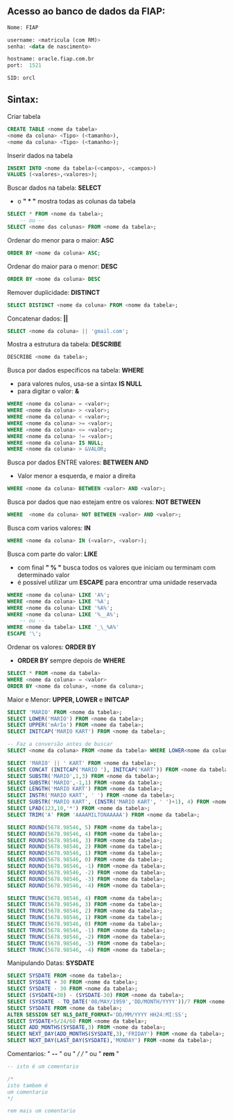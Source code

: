 ## Acesso ao banco de dados da FIAP:

``` sql
Nome: FIAP

username: <matricula (com RM)>
senha: <data de nascimento>

hostname: oracle.fiap.com.br
port:  1521

SID: orcl
```

## Sintax:

Criar tabela
``` sql
CREATE TABLE <nome da tabela>
<nome da coluna> <Tipo> (<tamanho>),
<nome da coluna> <Tipo> (<tamanho>);
```

Inserir dados na tabela
``` sql
INSERT INTO <nome da tabela>(<campos>, <campos>)
VALUES (<valores>,<valores>);
```

Buscar dados na tabela: **SELECT**
* o **" * "** mostra todas as colunas da tabela
``` sql
SELECT * FROM <nome da tabela>;
    -- ou --
SELECT <nome das colunas> FROM <nome da tabela>;
```

Ordenar do menor para o maior: **ASC**
``` sql
ORDER BY <nome da coluna> ASC;
```

Ordenar do maior para o menor: **DESC**
``` sql
ORDER BY <nome da coluna> DESC
```

Remover duplicidade: **DISTINCT**
``` sql
SELECT DISTINCT <nome da coluna> FROM <nome da tabela>;
```

Concatenar dados: **||**
``` sql
SELECT <nome da coluna> || 'gmail.com';
```

Mostra a estrutura da tabela: **DESCRIBE**
``` sql
DESCRIBE <nome da tabela>;
```

Busca por dados especificos na tabela: **WHERE**
* para valores nulos, usa-se a sintax **IS NULL**
* para digitar o valor: **&**
``` sql
WHERE <nome da coluna> = <valor>;
WHERE <nome da coluna> > <valor>;
WHERE <nome da coluna> < <valor>;
WHERE <nome da coluna> >= <valor>;
WHERE <nome da coluna> <= <valor>;
WHERE <nome da coluna> != <valor>;
WHERE <nome da coluna> IS NULL;
WHERE <nome da coluna> > &VALOR;
```

Busca por dados ENTRE valores: **BETWEEN** **AND**
* Valor menor a esquerda, e maior a direita
``` sql
WHERE <nome da coluna> BETWEEN <valor> AND <valor>;
```

Busca por dados que nao estejam entre os valores: **NOT BETWEEN**
``` sql
WHERE  <nome da coluna> NOT BETWEEN <valor> AND <valor>;
```

Busca com varios valores: **IN**
``` sql
WHERE <nome da coluna> IN (<valor>, <valor>);
```

Busca com parte do valor: **LIKE**
* com final **" % "** busca todos os valores que iniciam ou terminam com determinado valor
* é possivel utilizar um **ESCAPE** para encontrar uma unidade reservada
``` sql
WHERE <nome da coluna> LIKE 'A%';
WHERE <nome da coluna> LIKE '%A';
WHERE <nome da coluna> LIKE '%A%';
WHERE <nome da coluna> LIKE '%__A%';
    -- ou --
WHERE <nome da tabela> LIKE '_\_%A%'
ESCAPE '\';
```

Ordenar os valores: **ORDER BY**
* **ORDER BY** sempre depois de **WHERE**
``` sql
SELECT * FROM <nome da tabela>
WHERE <nome da coluna> = <valor>
ORDER BY <nome da coluna>, <nome da coluna>;
```

Maior e Menor: **UPPER, LOWER** e **INITCAP**
``` sql
SELECT 'MARIO' FROM <nome da tabela>;
SELECT LOWER('MARIO') FROM <nome da tabela>;
SELECT UPPER('mArIo') FROM <nome da tabela>;
SELECT INITCAP('MARIO KART') FROM <nome da tabela>;

-- Faz a conversão antes de buscar
SELECT <nome da coluna> FROM <nome da tabela> WHERE LOWER<nome da coluna>) = LOWER(<valor>);
```

``` sql
SELECT 'MARIO' || ' KART' FROM <nome da tabela>;
SELECT CONCAT (INITCAP('MARIO '), INITCAP('KART')) FROM <nome da tabela>;
SELECT SUBSTR('MARIO',1,3) FROM <nome da tabela>;
SELECT SUBSTR('MARIO',-1,1) FROM <nome da tabela>;
SELECT LENGTH('MARIO KART') FROM <nome da tabela>;
SELECT INSTR('MARIO KART', ' ') FROM <nome da tabela>;
SELECT SUBSTR('MARIO KART', (INSTR('MARIO KART', ' ')+1), 4) FROM <nome da tabela>;
SELECT LPAD(123,10,'*') FROM <nome da tabela>;
SELECT TRIM('A' FROM 'AAAAMILTONAAAAA') FROM <nome da tabela>;
```

``` sql
SELECT ROUND(5678.98546, 5) FROM <nome da tabela>;
SELECT ROUND(5678.98546, 4) FROM <nome da tabela>;
SELECT ROUND(5678.98546, 3) FROM <nome da tabela>;
SELECT ROUND(5678.98546, 2) FROM <nome da tabela>;
SELECT ROUND(5678.98546, 1) FROM <nome da tabela>;
SELECT ROUND(5678.98546, 0) FROM <nome da tabela>;
SELECT ROUND(5678.98546, -1) FROM <nome da tabela>;
SELECT ROUND(5678.98546, -2) FROM <nome da tabela>;
SELECT ROUND(5678.98546, -3) FROM <nome da tabela>;
SELECT ROUND(5678.98546, -4) FROM <nome da tabela>;
```

``` sql
SELECT TRUNC(5678.98546, 4) FROM <nome da tabela>;
SELECT TRUNC(5678.98546, 3) FROM <nome da tabela>;
SELECT TRUNC(5678.98546, 2) FROM <nome da tabela>;
SELECT TRUNC(5678.98546, 1) FROM <nome da tabela>;
SELECT TRUNC(5678.98546, 0) FROM <nome da tabela>;
SELECT TRUNC(5678.98546, -1) FROM <nome da tabela>;
SELECT TRUNC(5678.98546, -2) FROM <nome da tabela>;
SELECT TRUNC(5678.98546, -3) FROM <nome da tabela>;
SELECT TRUNC(5678.98546, -4) FROM <nome da tabela>;
```

Manipulando Datas: **SYSDATE**
``` sql
SELECT SYSDATE FROM <nome da tabela>;
SELECT SYSDATE + 30 FROM <nome da tabela>;
SELECT SYSDATE - 30 FROM <nome da tabela>;
SELECT (SYSDATE+30) - (SYSDATE-30) FROM <nome da tabela>;
SELECT (SYSDATE - TO_DATE('08/MAY/1959','DD/MONTH/YYYY'))/7 FROM <nome da tabela>;
SELECT SYSDATE FROM <nome da tabela>;
ALTER SESSION SET NLS_DATE_FORMAT='DD/MM/YYYY HH24:MI:SS';
SELECT SYSDATE+5/24/60 FROM <nome da tabela>;
SELECT ADD_MONTHS(SYSDATE,3) FROM <nome da tabela>;
SELECT NEXT_DAY(ADD_MONTHS(SYSDATE,3),'FRIDAY') FROM <nome da tabela>;
SELECT NEXT_DAY(LAST_DAY(SYSDATE),'MONDAY') FROM <nome da tabela>;
```

Comentarios: " **--** " ou " **/* */** " ou " **rem** "
``` sql
-- isto é um comentario

/*
isto tambem é 
um comentario
*/

rem mais um comentario
```